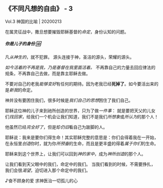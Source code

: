 ## 《不同凡想的自由》 - 3

Vol.3 神国的比喻 | 20200213

在属灵征战中，撒旦想要摧毁耶稣基督的*命定*，身份认知的问题。
##### 你是儿子的身份 🆔
凡*从神生的*，就不犯罪。
源头连接于神，圣洁的源头，荣耀的源头。

*如今活着的不再是我，乃是基督在我里面活着。*
不再靠自己的力量去回应律法的规条，不再靠自己去做，而是靠主耶稣去做。

不要对自己的老我*能够变好*有任何的期待。因为老我已经**死掉了**。如今要活出来的是*新我*的命定。

神并没有要困住我们，很多时候是*我们自己的思想*困住了我们自己。

耶稣这位神的儿子来到祂所创造的世界，只为了做*一件事*：
就是要把天父的儿女们*找回家*，给我们一个机会让我们知道，我们不是我们*所想象*或*所认为*的那个人！

他虽然已经*完全好了*，但是却*仍旧*看自己为跛脚的人。

耶稣说：我来是要你们得生命！其实耶稣完整的意思是：你们会得着我在一开始，在永恒里*创造*你时，就为你*所预备*的生命，而且是更丰盛的得着*属于你们*的生命。

耶稣来到这个世界上，让我们可以回到*神的家中*，成为*神所创造*的那个人。

让我们看到天父眼中的我们，命定中的我们。
当我们看到的时候，不需要挣扎，我们会很*渴望*，迫切进入那个命定中的我们。

♪奋不顾身的爱
求神医治一切孤儿的心